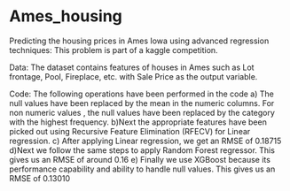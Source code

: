 # Ames_housing
Predicting the housing prices in Ames Iowa using advanced regression techniques: 
This problem is part of a kaggle competition.

Data:
The dataset contains features of houses in Ames such as Lot frontage, Pool, Fireplace, etc. with Sale Price as the output variable.

Code:
The following operations have been performed in the code
a) The null values have been replaced by the mean in the numeric columns. For non numeric values , the null values have been replaced by the category with the highest frequency.
b)Next the appropriate features have been picked out using Recursive Feature Elimination (RFECV) for Linear regression.
c) After applying Linear regression, we get an RMSE of 0.18715
d)Next we follow the same steps to apply Random Forest regressor. This gives us an RMSE of around 0.16
e) Finally we use XGBoost because its performance capability and ability to handle null values. This gives us an RMSE of 0.13010
